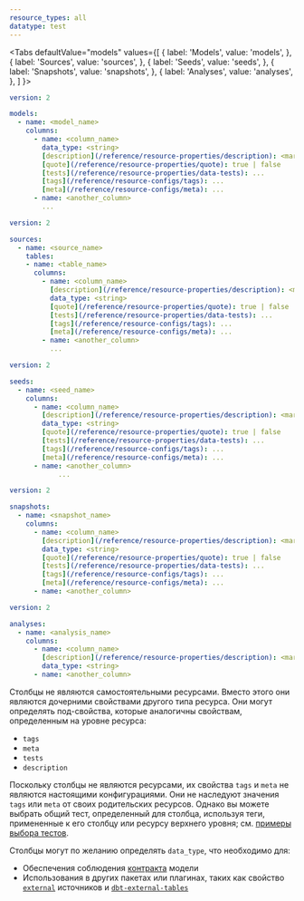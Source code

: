 ```yaml
---
resource_types: all
datatype: test
---
```


<Tabs
  defaultValue="models"
  values={[
    { label: 'Models', value: 'models', },
    { label: 'Sources', value: 'sources', },
    { label: 'Seeds', value: 'seeds', },
    { label: 'Snapshots', value: 'snapshots', },
    { label: 'Analyses', value: 'analyses', },
  ]
}>

<TabItem value="models">

<File name='models/<filename>.yml'>

```yml
version: 2

models:
  - name: <model_name>
    columns:
      - name: <column_name>
        data_type: <string>
        [description](/reference/resource-properties/description): <markdown_string>
        [quote](/reference/resource-properties/quote): true | false
        [tests](/reference/resource-properties/data-tests): ...
        [tags](/reference/resource-configs/tags): ...
        [meta](/reference/resource-configs/meta): ...
      - name: <another_column>
        ...
```

</File>

</TabItem>

<TabItem value="sources">

<File name='models/<filename>.yml'>

```yml
version: 2

sources:
  - name: <source_name>
    tables:
    - name: <table_name>
      columns:
        - name: <column_name>
          [description](/reference/resource-properties/description): <markdown_string>
          data_type: <string>
          [quote](/reference/resource-properties/quote): true | false
          [tests](/reference/resource-properties/data-tests): ...
          [tags](/reference/resource-configs/tags): ...
          [meta](/reference/resource-configs/meta): ...
        - name: <another_column>
          ...

```

</File>

</TabItem>

<TabItem value="seeds">

<File name='seeds/<filename>.yml'>

```yml
version: 2

seeds:
  - name: <seed_name>
    columns:
      - name: <column_name>
        [description](/reference/resource-properties/description): <markdown_string>
        data_type: <string>
        [quote](/reference/resource-properties/quote): true | false
        [tests](/reference/resource-properties/data-tests): ...
        [tags](/reference/resource-configs/tags): ...
        [meta](/reference/resource-configs/meta): ...
      - name: <another_column>
            ...
```

</File>

</TabItem>

<TabItem value="snapshots">

<File name='snapshots/<filename>.yml'>

```yml
version: 2

snapshots:
  - name: <snapshot_name>
    columns:
      - name: <column_name>
        [description](/reference/resource-properties/description): <markdown_string>
        data_type: <string>
        [quote](/reference/resource-properties/quote): true | false
        [tests](/reference/resource-properties/data-tests): ...
        [tags](/reference/resource-configs/tags): ...
        [meta](/reference/resource-configs/meta): ...
      - name: <another_column>

```

</File>

</TabItem>


<TabItem value="analyses">

<File name='analyses/<filename>.yml'>

```yml
version: 2

analyses:
  - name: <analysis_name>
    columns:
      - name: <column_name>
        [description](/reference/resource-properties/description): <markdown_string>
        data_type: <string>
      - name: <another_column>

```

</File>

</TabItem>

</Tabs>

Столбцы не являются самостоятельными ресурсами. Вместо этого они являются дочерними свойствами другого типа ресурса. Они могут определять под-свойства, которые аналогичны свойствам, определенным на уровне ресурса:
- `tags`
- `meta`
- `tests`
- `description`

Поскольку столбцы не являются ресурсами, их свойства `tags` и `meta` не являются настоящими конфигурациями. Они не наследуют значения `tags` или `meta` от своих родительских ресурсов. Однако вы можете выбрать общий тест, определенный для столбца, используя теги, примененные к его столбцу или ресурсу верхнего уровня; см. [примеры выбора тестов](/reference/node-selection/test-selection-examples#run-tests-on-tagged-columns).

Столбцы могут по желанию определять `data_type`, что необходимо для:
- Обеспечения соблюдения [контракта](/reference/resource-configs/contract) модели
- Использования в других пакетах или плагинах, таких как свойство [`external`](/reference/resource-properties/external) источников и [`dbt-external-tables`](https://hub.getdbt.com/dbt-labs/dbt_external_tables/latest/)